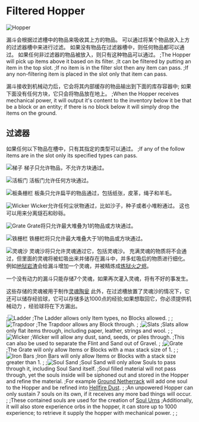 # Filtered Hopper

![Hopper](block:betterwithmods:single_machine@2)

漏斗会根据过滤槽中的物品来吸收其上方的物品。
可以通过将某个物品放入上方的过滤器槽中来进行过滤。
如果没有物品在过滤器槽中，则任何物品都可以通过。
如果任何非过滤器的物品被放入，则只有这种物品可以通过。
;The Hopper will pick up items above it based on its filter. 
;It can be filtered by putting an item in the top slot.
;If no item is in the filter slot then any item can pass.
;If any non-filtering item is placed in the slot only that item can pass.

漏斗接收到机械动力后，它会将其内部缓存的物品输出到下面的库存容器中; 如果下面没有任何方块，它只会将物品放在地上。
;When the Hopper receives mechanical power, it will output it's content to the inventory below it be that be a block or an entity; if there is no block below it will simply drop the items on the ground.

## 过滤器

如果任何以下物品在槽中，只有其指定的类型可以通过。
;If any of the follow items are in the slot only its specified types can pass.

![梯子](block:minecraft:ladder)
梯子只允许物品，不允许方块通过。

![活板门](block:minecraft:trapdoor)
活板门允许任何方块通过。

![板条栅栏](block:betterwithmods:slats)
板条只允许扁平的物品通过，包括纸张，皮革，绳子和羊毛。

![Wicker](block:betterwithmods:wicker)
Wicker允许任何尘状物通过，比如沙子，种子或者小堆粉通过。
这也可以用来分离燧石和砂砾。

![Grate](block:betterwithmods:grate)
Grate将只允许最大堆叠为1的物品或方块通过。

![铁栅栏](block:minecraft:iron_bars)
铁栅栏将只允许最大堆叠大于1的物品或方块通过。

![灵魂沙](block:minecraft:soul_sand)
灵魂沙将只允许灵魂通过它，包括灵魂沙。
充满灵魂的物质将不会通过，但里面的灵魂将被虹吸出来并储存在漏斗中，并多虹吸后的物质进行细化。
例如[地狱岩渣](../items/ground_netherrack.md)会给漏斗增加一个灵魂，并被精炼成[炼狱火之烬](../items/hellfire.md)。

一个没有动力的漏斗只能存储7个灵魂，如果再次灌入灵魂，将有不好的事发生。

这些存储的灵魂被用于制作[灵魂陶瓮](soul_urn.md)
此外，在过滤槽放置了灵魂沙的情况下，它还可以储存经验球，它可以存储多达1000点的经验;如果想取回它，你必须提供机械动力
，经验球将在下方漏出。

;![Ladder](block:minecraft:ladder)
;The Ladder allows only Item types, no Blocks allowed.
;
;![Trapdoor](block:minecraft:trapdoor)
;The Trapdoor allows any Block through.
;
;![Slats](block:betterwithmods:slats)
;Slats allow only flat items through, including paper, leather, strings and wool.
;
;![Wicker](block:betterwithmods:wicker)
;Wicker will allow any dust, sand, seeds, or piles through.
;This can also be used to separate the Flint and Sand out of Gravel.
;
;![Grate](block:betterwithmods:grate)
;The Grate will only allow Items or Blocks with a max stack size of 1.
;
;![Iron Bars](block:minecraft:iron_bars)
;Iron Bars will only allow Items or Blocks with a stack size greater than 1.
;
;![Soul Sand](block:minecraft:soul_sand)
;Soul Sand will only allow Souls to pass through it, including Soul Sand itself. 
;Soul filled material will not pass through, yet the souls inside will be siphoned out and stored in the Hopper and refine the material.
;For example [Ground Netherrack](../items/ground_netherrack.md) will add one soul to the Hopper and be refined into [Hellfire Dust](../items/hellfire.md).
;
;An unpowered Hopper can only sustain 7 souls on its own, if it receives any more bad things will occur.
;
;These contained souls are used for the creation of [Soul Urns](soul_urn.md) 
;Additionally, it will also store experience orbs in the hopper, it can store up to 1000 experience; to retrieve it supply the hopper with mechanical power.
; 
; 
